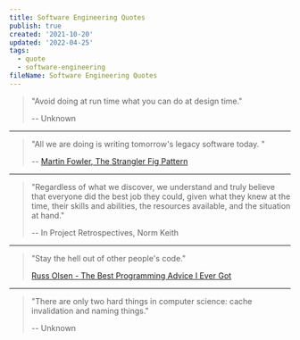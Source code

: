 ```yaml
---
title: Software Engineering Quotes
publish: true
created: '2021-10-20'
updated: '2022-04-25'
tags:
  - quote
  - software-engineering
fileName: Software Engineering Quotes
---
```


> "Avoid doing at run time what you can do at design time."
> 
> -- Unknown

---

> "All we are doing is writing tomorrow's legacy software today. "
> 
> -- [Martin Fowler, The Strangler Fig Pattern](https://martinfowler.com/bliki/StranglerFigApplication.html)

---

> "Regardless of what we discover, we understand and truly believe that everyone did the best job they could, given what they knew at the time, their skills and abilities, the resources available, and the situation at hand."
> 
> -- In Project Retrospectives, Norm Keith

---

> "Stay the hell out of other people's code."
> 
> [Russ Olsen - The Best Programming Advice I Ever Got](https://www.informit.com/articles/article.aspx?p=1926692)

---

> "There are only two hard things in computer science: cache invalidation and naming things."
> 
> -- Unknown
